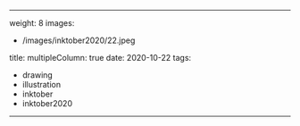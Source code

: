 
---
weight: 8
images:
- /images/inktober2020/22.jpeg

title:
multipleColumn: true
date: 2020-10-22
tags:
- drawing
- illustration
- inktober
- inktober2020
---

